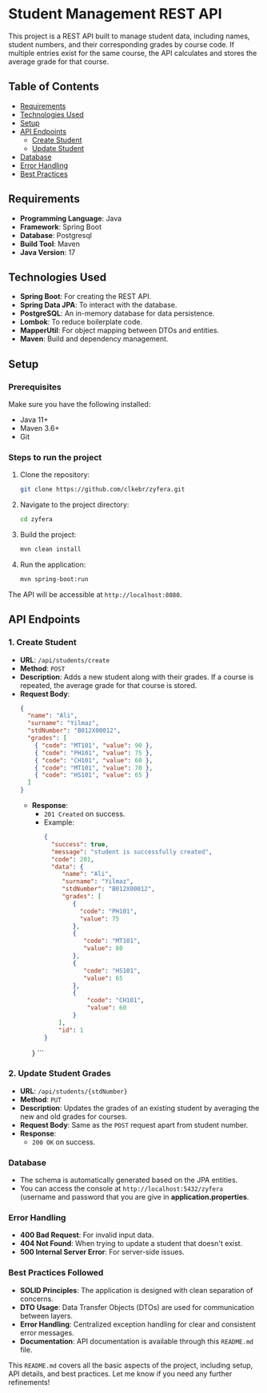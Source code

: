 # Student Management REST API

This project is a REST API built to manage student data, including names, student numbers, and their corresponding grades by course code. If multiple entries exist for the same course, the API calculates and stores the average grade for that course.

## Table of Contents
- [Requirements](#requirements)
- [Technologies Used](#technologies-used)
- [Setup](#setup)
- [API Endpoints](#api-endpoints)
    - [Create Student](#create-student)
    - [Update Student](#update-student-grades)
- [Database](#database)
- [Error Handling](#error-handling)
- [Best Practices](#best-practices)

## Requirements
- **Programming Language**: Java
- **Framework**: Spring Boot
- **Database**: Postgresql
- **Build Tool**: Maven
- **Java Version**: 17

## Technologies Used
- **Spring Boot**: For creating the REST API.
- **Spring Data JPA**: To interact with the database.
- **PostgreSQL**: An in-memory database for data persistence.
- **Lombok**: To reduce boilerplate code.
- **MapperUtil**: For object mapping between DTOs and entities.
- **Maven**: Build and dependency management.

## Setup

### Prerequisites
Make sure you have the following installed:
- Java 11+
- Maven 3.6+
- Git

### Steps to run the project
1. Clone the repository:
   ```bash
   git clone https://github.com/clkebr/zyfera.git
   ```

2. Navigate to the project directory:
   ```bash
   cd zyfera
   ```

3. Build the project:
   ```bash
   mvn clean install
   ```

4. Run the application:
   ```bash
   mvn spring-boot:run
   ```

The API will be accessible at `http://localhost:8080`.

## API Endpoints

### 1. Create Student
- **URL**: `/api/students/create`
- **Method**: `POST`
- **Description**: Adds a new student along with their grades. If a course is repeated, the average grade for that course is stored.
- **Request Body**:
   ```json
   {
     "name": "Ali",
     "surname": "Yilmaz",
     "stdNumber": "B012X00012",
     "grades": [
       { "code": "MT101", "value": 90 },
       { "code": "PH101", "value": 75 },
       { "code": "CH101", "value": 60 },
       { "code": "MT101", "value": 70 },
       { "code": "HS101", "value": 65 }
     ]
   }
   ```
  - **Response**:
      - `201 Created` on success.
      - Example:
        ```json
        {
          "success": true,
          "message": "student is successfully created",
          "code": 201,
          "data": {
             "name": "Ali",
             "surname": "Yilmaz",
             "stdNumber": "B012X00012",
             "grades": [
                {
                  "code": "PH101",
                  "value": 75
                },
                {
                   "code": "MT101",
                   "value": 80
                },
                {
                   "code": "HS101",
                   "value": 65
                },
                {
                    "code": "CH101",
                    "value": 60
                }
            ],
            "id": 1
        }
       }
        ```

### 2. Update Student Grades
- **URL**: `/api/students/{stdNumber}`
- **Method**: `PUT`
- **Description**: Updates the grades of an existing student by averaging the new and old grades for courses.
- **Request Body**: Same as the `POST` request apart from student number.
- **Response**:
    - `200 OK` on success.

### Database
- The schema is automatically generated based on the JPA entities.
- You can access the console at `http://localhost:5432/zyfera` (username and  password that you are give in **application.properties**.

### Error Handling
- **400 Bad Request**: For invalid input data.
- **404 Not Found**: When trying to update a student that doesn't exist.
- **500 Internal Server Error**: For server-side issues.

### Best Practices Followed
- **SOLID Principles**: The application is designed with clean separation of concerns.
- **DTO Usage**: Data Transfer Objects (DTOs) are used for communication between layers.
- **Error Handling**: Centralized exception handling for clear and consistent error messages.
- **Documentation**: API documentation is available through this `README.md` file.


This `README.md` covers all the basic aspects of the project, including setup, API details, and best practices. Let me know if you need any further refinements!